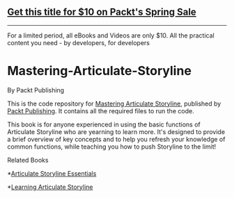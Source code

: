 ## [Get this title for $10 on Packt's Spring Sale](https://www.packt.com/B01959?utm_source=github&utm_medium=packt-github-repo&utm_campaign=spring_10_dollar_2022)
-----
For a limited period, all eBooks and Videos are only $10. All the practical content you need \- by developers, for developers

# Mastering-Articulate-Storyline
By Packt Publishing

This is the code repository for [Mastering Articulate Storyline](https://www.packtpub.com/web-development/mastering-articulate-storyline?utm_source=GitHub&utm_medium=Repo&utm_campaign=9781783550913), published by [Packt Publishing](https://www.packtpub.com/). It contains all the required files to run the code.

This book is for anyone experienced in using the basic functions of Articulate Storyline who are yearning to learn more. It's designed to provide a brief overview of key concepts and to help you refresh your knowledge of common functions, while teaching you how to push Storyline to the limit!

Related Books

*[Articulate Storyline Essentials](https://www.packtpub.com/hardware-and-creative/articulate-storyline-essentials?utm_source=GitHub&utm_medium=Repo&utm_campaign=9781784392079)

*[Learning Articulate Storyline](https://www.packtpub.com/hardware-and-creative/learning-articulate-storyline?utm_source=GitHub&utm_medium=Repo&utm_campaign=9781849694223)
